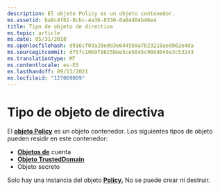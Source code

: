 ```yaml
---
description: El objeto Policy es un objeto contenedor.
ms.assetid: ba8c4f61-8cbc-4a36-8336-8a84d84b46e4
title: Tipo de objeto de directiva
ms.topic: article
ms.date: 05/31/2018
ms.openlocfilehash: d916cf03a20edd3e6445b9a7b23219aed862e4da
ms.sourcegitcommit: d75fc10b9f0825bbe5ce5045c90d4045e3c53243
ms.translationtype: MT
ms.contentlocale: es-ES
ms.lasthandoff: 09/13/2021
ms.locfileid: "127069009"
---
```

# <a name="the-policy-object-type"></a>Tipo de objeto de directiva

El [**objeto Policy**](policy-object.md) es un objeto contenedor. Los siguientes tipos de objeto pueden residir en este contenedor:

-   [**Objetos de**](account-object.md) cuenta
-   [**Objeto TrustedDomain**](trusteddomain-object.md)
-   Objeto secreto

Solo hay una instancia del objeto [**Policy.**](policy-object.md) No se puede crear ni destruir.

 

 



